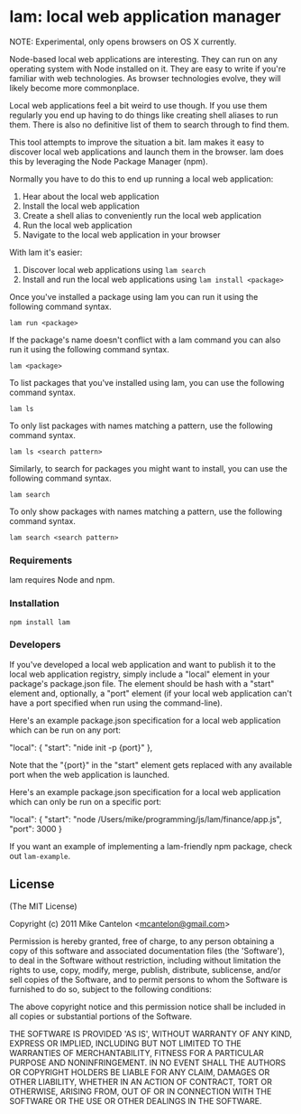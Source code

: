 # lam: local web application manager

NOTE: Experimental, only opens browsers on OS X currently.

Node-based local web applications are interesting. They can run on any
operating system with Node installed on it. They are easy to write if you're
familiar with web technologies. As browser technologies evolve, they will
likely become more commonplace.

Local web applications feel a bit weird to use though. If you use them
regularly you end up having to do things like creating shell aliases to run
them. There is also no definitive list of them to search through to find them.

This tool attempts to improve the situation a bit. lam makes it easy to
discover local web applications and launch them in the browser. lam does
this by leveraging the Node Package Manager (npm). 

Normally you have to do this to end up running a local web application:

1. Hear about the local web application
2. Install the local web application
3. Create a shell alias to conveniently run the local web application
4. Run the local web application
5. Navigate to the local web application in your browser

With lam it's easier:

1. Discover local web applications using `lam search`
2. Install and run the local web applications using `lam install <package>`

Once you've installed a package using lam you can run it using the following
command syntax.

    lam run <package>

If the package's name doesn't conflict with a lam command you can also run it
using the following command syntax.

    lam <package>

To list packages that you've installed using lam, you can use the following
command syntax.

    lam ls

To only list packages with names matching a pattern, use the following command
syntax.

    lam ls <search pattern>

Similarly, to search for packages you might want to install, you can use the
following command syntax.

    lam search

To only show packages with names matching a pattern, use the following command
syntax.

    lam search <search pattern>

### Requirements

lam requires Node and npm.

### Installation ###

    npm install lam

### Developers

If you've developed a local web application and want to publish it to the
local web application registry, simply include a "local" element in your
package's package.json file. The element should be hash with a "start"
element and, optionally, a "port" element (if your local web application
can't have a port specified when run using the command-line).

Here's an example package.json specification for a local web application
which can be run on any port:

  "local": {
    "start": "nide init -p {port}"
  },

Note that the "{port}" in the "start" element gets replaced with any
available port when the web application is launched.

Here's an example package.json specification for a local web application
which can only be run on a specific port:

  "local": {
    "start": "node /Users/mike/programming/js/lam/finance/app.js",
    "port": 3000
  }

If you want an example of implementing a lam-friendly npm package, check out `lam-example`.

## License 

(The MIT License)

Copyright (c) 2011 Mike Cantelon &lt;mcantelon@gmail.com&gt;

Permission is hereby granted, free of charge, to any person obtaining
a copy of this software and associated documentation files (the
'Software'), to deal in the Software without restriction, including
without limitation the rights to use, copy, modify, merge, publish,
distribute, sublicense, and/or sell copies of the Software, and to
permit persons to whom the Software is furnished to do so, subject to
the following conditions:

The above copyright notice and this permission notice shall be
included in all copies or substantial portions of the Software.

THE SOFTWARE IS PROVIDED 'AS IS', WITHOUT WARRANTY OF ANY KIND,
EXPRESS OR IMPLIED, INCLUDING BUT NOT LIMITED TO THE WARRANTIES OF
MERCHANTABILITY, FITNESS FOR A PARTICULAR PURPOSE AND NONINFRINGEMENT.
IN NO EVENT SHALL THE AUTHORS OR COPYRIGHT HOLDERS BE LIABLE FOR ANY
CLAIM, DAMAGES OR OTHER LIABILITY, WHETHER IN AN ACTION OF CONTRACT,
TORT OR OTHERWISE, ARISING FROM, OUT OF OR IN CONNECTION WITH THE
SOFTWARE OR THE USE OR OTHER DEALINGS IN THE SOFTWARE.
